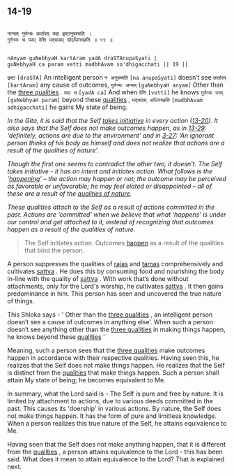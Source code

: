 ## 14-19


```shloka-sa

नान्यम् गुणेभ्यः कर्तारम् यदा द्रष्टानुपश्यति ।
गुणेभ्यः च परम् वेत्ति मद्भावम् सोऽधिगच्छति ॥ १९ ॥

```
```shloka-sa-hk

nAnyam guNebhyaH kartAram yadA draSTAnupaSyati |
guNebhyaH ca param vetti madbhAvam so'dhigacchati || 19 ||

```
`द्रष्टा` `[draSTA]` An intelligent person `न अनुपष्यति` `[na anupaSyati]` doesn’t see `कर्तारम्` `[kartAram]` any cause of outcomes, `गुणेभ्यः अन्यम्` `[guNebhyaH anyam]` Other than the 
[three qualities](2-45_to_2-46.md#satva_rajas_tamas)
. `यदा च` `[yadA ca]` And when `वेत्ति` `[vetti]` he knows `गुणेभ्यः परम्` `[guNebhyaH param]` beyond these 
[qualities](2-45_to_2-46.md#satva_rajas_tamas)
, `मद्भावम् अधिगच्छति` `[madbhAvam adhigacchati]` he gains My state of being.

<a name='happenings'></a>
_In the Gita, it is said that the Self 
[takes initiative](13-20.md#self_initiates_action)
 in every action ([13-20](13-20.md)). It also says that the Self does not make outcomes happen, as in [13-29](13-29.md): ‘definitely, actions are due to the environment’ and in [3-27](3-27_to_3-28.md): ‘An ignorant person thinks of his body as himself and does not realize that actions are a result of the qualities of nature’._

_Though the first one seems to contradict the other two, it doesn’t. The Self takes initiative - it has an intent and initiates action. What follows is the ‘[happening](Back-to-Basics.md#actions_and_happenings)’
– the action may happen or not; the outcome may be perceived as favorable or unfavorable; he may feel elated or disappointed – all of these are a result of the 
[qualities of nature](14-22.md#satva_rajas_tamas_effects)._

_These qualities attach to the Self as a result of actions committed in the past. Actions are ‘committed’ when we believe that what ‘happens’ is under our control and get attached to it, instead of recognizing that outcomes happen as a result of the qualities of nature._



<a name='applnote_194'></a>
> The Self initiates action. Outcomes [happen](Back-to-Basics.md#actions_and_happenings) as a result of the qualities that bind the person.



A person suppresses the qualities of 
[rajas](14-7.md#rajas)
 and 
[tamas](14-8.md#tamas)
 comprehensively and cultivates 
[sattva](14-6.md#sattva)
. He does this by consuming food and nourishing the body in-line with the quality of 
[sattva](14-6.md#sattva)
. With work that’s done without attachments, only for the Lord's worship, he cultivates 
[sattva](14-6.md#sattva)
. It then gains predominance in him. This person has seen and uncovered the true nature of things. 

This Shloka says - ' Other than the 
[three qualities](2-45_to_2-46.md#satva_rajas_tamas)
, an intelligent person doesn’t see a cause of outcomes in anything else’. When such a person doesn’t see anything other than the 
[three qualities](2-45_to_2-46.md#satva_rajas_tamas)
 in making things happen, he knows beyond these 
[qualities](2-45_to_2-46.md#satva_rajas_tamas)
'

Meaning, such a person sees that the 
[three qualities](2-45_to_2-46.md#satva_rajas_tamas)
 make outcomes happen in accordance with their respective qualities. Having seen this, he realizes that the Self does not make things happen. He realizes that the Self is distinct from the 
[qualities](2-45_to_2-46.md#satva_rajas_tamas)
 that make things happen. Such a person shall attain My state of being; he becomes equivalent to Me. 

In summary, what the Lord said is - The Self is pure and free by nature. It is limited by attachment to actions, due to various deeds committed in the past. This causes its 'doership' in various actions. By nature, the Self does not make things happen. It has the form of pure and limitless knowledge. When a person realizes this true nature of the Self, he attains equivalence to Me.

Having seen that the Self does not make anything happen, that it is different from the 
[qualities](2-45_to_2-46.md#satva_rajas_tamas)
, a person attains equivalence to the Lord - this has been said. What does it mean to attain equivalence to the Lord? That is explained next.



